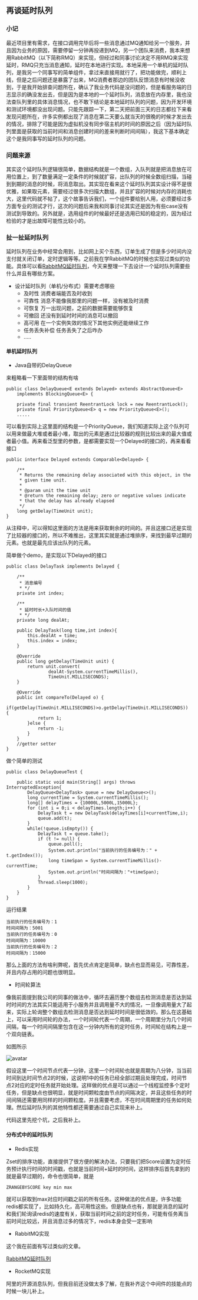 ## 再谈延时队列

### 小记

最近项目里有需求，在接口调用完毕后将一些消息通过MQ通知给另一个服务，并且因为业务的原因，需要停留一分钟再投递到MQ，另一个团队来消费，我本来想用RabbitMQ（以下简称RMQ）来实现，但经过和同事讨论决定不用RMQ来实现延时，RMQ只充当消息通知，延时在本地进行实现。本地采用一个单机的延时队列，是我另一个同事写的简单组件，拿过来直接用就行了，把功能做完，顺利上线，但是之后问题还是暴露了出来，MQ消费者那边的团队反馈消息有时候没收到，于是我开始排查问题所在，确认了我业务代码是没问题的，但是看服务端的日志显示的确没发出去，但是因为是本地的一个延时队列，消息放在内存里，我也没法查队列里的具体消息情况，也不敢下结论是本地延时队列的问题，因为开发环境和测试环境都没出现问题。只能先跟踪一下，第二天把前面三天的日志都拉下来看发现问题所在，许多实例都出现了消息在第二天要么就当天的很晚的时候才发出去的情况，排除了可能是因为虚拟机没有同步宿主机的时间的原因之后（因为延时队列里面是获取的当前时间和消息创建时间的差来判断时间间隔），我这下基本确定这个是我同事写的延时队列的问题。

### 问题来源

其实这个延时队列逻辑很简单，数据结构就是一个数组，入队列就是把消息放在可用位置上，到了数量满足一定条件的时候就扩容，出队列的时候全数组扫描，当碰到到期的消息的时候，将消息取出。其实现在看来这个延时队列其实设计得不是很优雅，如果取元素，需要经过很多次扫描大数组，并且扩容的时候对内存的消耗也大，这里代码就不帖了，这个故事告诉我们，一个组件要给别人用，必须要经过多方面专业的测试才行，这次的问题后来我和同事讨论其实还是因为有些case没有测试到导致的。另外就是，选用组件的时候最好还是选用已知的稳定的，因为经过检验的才是出故障可能性比较小的。

### 扯一扯延时队列

延时队列在业务中经常会用到，比如网上买个东西，订单生成了但是多少时间内没支付就关闭订单，定时逻辑等等。之前我在学RabbitMQ的时候也实现过类似的功能。具体可以看[RabbitMQ延时队列](https://www.cnblogs.com/Yintianhao/p/13773205.html#%E5%BB%B6%E8%BF%9F%E9%98%9F%E5%88%97)，今天来整理一下去设计一个延时队列需要些什么并且有哪些方案。

- 设计延时队列（单机/分布式）需要考虑哪些
  - 及时性 消费者端能否及时收到
  - 可靠性 消息不能像我那里的问题一样，没有被及时消费
  - 可恢复 万一出现问题，之前的数据需要能够恢复
  - 可撤回 还没有到延时时间的消息可以撤回
  - 高可用 在一个实例失效的情况下其他实例还能继续工作
  - 任务丢失补偿 任务丢失了之后咋办
  - .....

#### 单机延时队列

- Java自带的DelayQueue

来粗略看一下里面带的结构有啥

```
public class DelayQueue<E extends Delayed> extends AbstractQueue<E>
    implements BlockingQueue<E> {

    private final transient ReentrantLock lock = new ReentrantLock();
    private final PriorityQueue<E> q = new PriorityQueue<E>();
    .....
```

可以看到实际上这里面的结构是一个PriorityQueue，我们知道实际上这个队列可以用来做最大堆或者最小堆，取出的元素是通过比较器的规则比较出来的最大值或者最小值。再来看泛型里的参数，是都需要实现一个Delayed的接口的，再来看看接口

```
public interface Delayed extends Comparable<Delayed> {

    /**
     * Returns the remaining delay associated with this object, in the
     * given time unit.
     *
     * @param unit the time unit
     * @return the remaining delay; zero or negative values indicate
     * that the delay has already elapsed
     */
    long getDelay(TimeUnit unit);
}
```

从注释中，可以得知这里面的方法是用来获取剩余的时间的。并且这接口还是实现了比较器的接口的，所以不难推出，这里其实就是通过堆排序，来找到最早过期的元素。也就是最先应该出队列的元素。

简单做个demo，是实现以下Delayed的接口

```
public class DelayTask implements Delayed {

    /**
     * 消息编号
     * */
    private int index;

    /**
     * 延时时长+入队时间的值
     * */
    private long dealAt;

    public DelayTask(long time,int index){
        this.dealAt = time;
        this.index = index;
    }

    @Override
    public long getDelay(TimeUnit unit) {
        return unit.convert(
                dealAt-System.currentTimeMillis(),
                TimeUnit.MILLISECONDS);
    }

    @Override
    public int compareTo(Delayed o) {
        if(getDelay(TimeUnit.MILLISECONDS)>o.getDelay(TimeUnit.MILLISECONDS)) {
            return 1;
        }else {
            return -1;
        }
    }
    //getter setter
}
```

做个简单的测试

```
public class DelayQueueTest {

    public static void main(String[] args) throws InterruptedException{
        DelayQueue<DelayTask> queue = new DelayQueue<>();
        long currentTime = System.currentTimeMillis();
        long[] delayTimes = {10000L,5000L,15000L};
        for (int i = 0;i < delayTimes.length;i++) {
            DelayTask t = new DelayTask(delayTimes[i]+currentTime,i);
            queue.add(t);
        }
        while(!queue.isEmpty()) {
            DelayTask t = queue.take();
            if (t != null) {
                queue.poll();
                System.out.println("当前执行的任务编号为：" + t.getIndex());
                long timeSpan = System.currentTimeMillis()-currentTime;
                System.out.println("时间间隔为："+timeSpan);
            }
            Thread.sleep(1000);
        }
    }
}
```

运行结果

```
当前执行的任务编号为：1
时间间隔为：5001
当前执行的任务编号为：0
时间间隔为：10000
当前执行的任务编号为：2
时间间隔为：15000
```

那么上面的方法有啥利弊呢，首先优点肯定是简单，缺点也显而易见，可靠性差，并且内存占用的问题也很明显。

- 时间轮算法

像我前面提到我公司的同事的做法中，循环去遍历整个数组去检测消息是否达到延时时间的方法其实只能适用于小服务并且调用量不大的情况，一旦像调用量大了起来，实际上轮询整个数组去检测消息是否达到延时时间是很低效的。那么在这基础上，可以采用时间轮的办法，一个时间轮代表一个周期，一个周期里分为几个时间间隔，每一个时间间隔里包含在这一分钟内所有的定时任务，时间轮在结构上是一个双向链表。

如图所示

![avatar](https://media.izzer.cn/%E6%97%B6%E9%97%B4%E8%BD%AE%E7%AE%97%E6%B3%95.jpg)

假设这里一个时间节点代表一分钟，这里一个时间轮也就是周期为八分钟，当当前时间到达时间节点2的时候，这说明1中的任务已经全部过期且处理完成，时间节点2对应的定时任务就开始处理。这样做的优点是可以通过一个线程监控多个定时任务，但是缺点也很明显，就是时间颗粒度由节点的间隔决定，并且这些任务的时间间隔还需要用同样的时间颗粒度。并且需要考虑，不在时间周期里的任务如何处理。然后延时队列的其他特性都还需要通过自己实现来补上。

代码这里先挖个坑，之后我补上。

#### 分布式中的延时队列

- Redis实现

Zset的排序功能，直接提供了很方便的解决办法，只要我们把Score设置为定时任务预计执行时间的时间戳，也就是当前时间+延时的时间，这样排序后首先拿到的就是最早过期的，命令也很简单，就是

```
ZRANGEBYSCORE key min max
```

就可以获取到max对应时间戳之前的所有任务。这种做法的优点是，许多功能redis都实现了，比如持久化，高可用性这些。但是缺点也有，那就是消息的延时和我们轮询读redis的速度有关，获取当前时间之前的定时任务，可能有任务离当前时间比较远，并且消息过多的情况下，redis本身会受一定影响

- RabbitMQ实现

这个我在前面有写过类似的文章。

[RabbitMQ延时队列](https://www.cnblogs.com/Yintianhao/p/13773205.html#%E5%BB%B6%E8%BF%9F%E9%98%9F%E5%88%97)

- RocketMQ实现

阿里的开源消息队列，但我目前还没做太多了解，在我补齐这个中间件的技能点的时候一块儿补上。